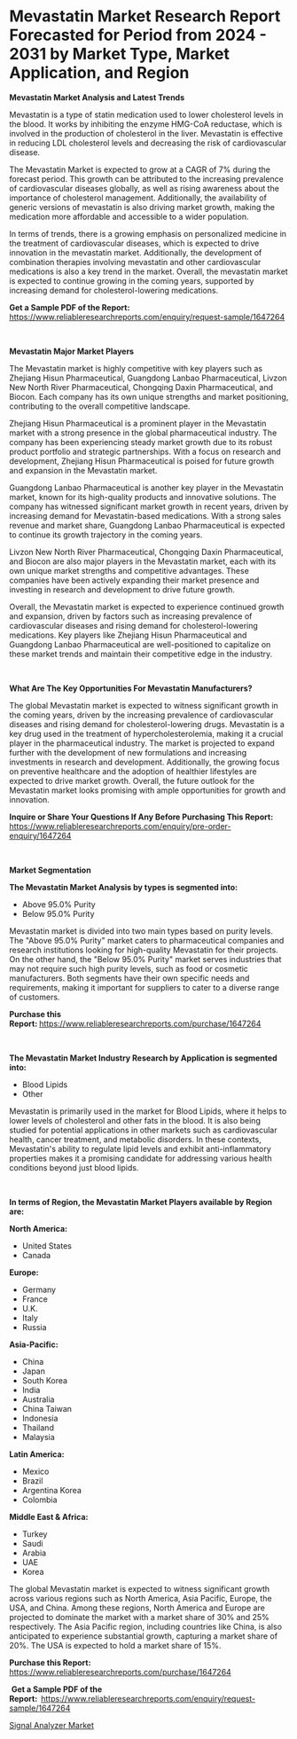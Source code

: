 <p><h1>Mevastatin Market Research Report Forecasted for Period from 2024 -  2031 by Market Type, Market Application, and Region</h1></p><p><strong>Mevastatin Market Analysis and Latest Trends</strong></p>
<p><p>Mevastatin is a type of statin medication used to lower cholesterol levels in the blood. It works by inhibiting the enzyme HMG-CoA reductase, which is involved in the production of cholesterol in the liver. Mevastatin is effective in reducing LDL cholesterol levels and decreasing the risk of cardiovascular disease.</p><p>The Mevastatin Market is expected to grow at a CAGR of 7% during the forecast period. This growth can be attributed to the increasing prevalence of cardiovascular diseases globally, as well as rising awareness about the importance of cholesterol management. Additionally, the availability of generic versions of mevastatin is also driving market growth, making the medication more affordable and accessible to a wider population.</p><p>In terms of trends, there is a growing emphasis on personalized medicine in the treatment of cardiovascular diseases, which is expected to drive innovation in the mevastatin market. Additionally, the development of combination therapies involving mevastatin and other cardiovascular medications is also a key trend in the market. Overall, the mevastatin market is expected to continue growing in the coming years, supported by increasing demand for cholesterol-lowering medications.</p></p>
<p><strong>Get a Sample PDF of the Report:&nbsp;</strong> <a href="https://www.reliableresearchreports.com/enquiry/request-sample/1647264">https://www.reliableresearchreports.com/enquiry/request-sample/1647264</a></p>
<p>&nbsp;</p>
<p><strong>Mevastatin Major Market Players</strong></p>
<p><p>The Mevastatin market is highly competitive with key players such as Zhejiang Hisun Pharmaceutical, Guangdong Lanbao Pharmaceutical, Livzon New North River Pharmaceutical, Chongqing Daxin Pharmaceutical, and Biocon. Each company has its own unique strengths and market positioning, contributing to the overall competitive landscape.</p><p>Zhejiang Hisun Pharmaceutical is a prominent player in the Mevastatin market with a strong presence in the global pharmaceutical industry. The company has been experiencing steady market growth due to its robust product portfolio and strategic partnerships. With a focus on research and development, Zhejiang Hisun Pharmaceutical is poised for future growth and expansion in the Mevastatin market.</p><p>Guangdong Lanbao Pharmaceutical is another key player in the Mevastatin market, known for its high-quality products and innovative solutions. The company has witnessed significant market growth in recent years, driven by increasing demand for Mevastatin-based medications. With a strong sales revenue and market share, Guangdong Lanbao Pharmaceutical is expected to continue its growth trajectory in the coming years.</p><p>Livzon New North River Pharmaceutical, Chongqing Daxin Pharmaceutical, and Biocon are also major players in the Mevastatin market, each with its own unique market strengths and competitive advantages. These companies have been actively expanding their market presence and investing in research and development to drive future growth.</p><p>Overall, the Mevastatin market is expected to experience continued growth and expansion, driven by factors such as increasing prevalence of cardiovascular diseases and rising demand for cholesterol-lowering medications. Key players like Zhejiang Hisun Pharmaceutical and Guangdong Lanbao Pharmaceutical are well-positioned to capitalize on these market trends and maintain their competitive edge in the industry.</p></p>
<p>&nbsp;</p>
<p><strong>What Are The Key Opportunities For Mevastatin Manufacturers?</strong></p>
<p><p>The global Mevastatin market is expected to witness significant growth in the coming years, driven by the increasing prevalence of cardiovascular diseases and rising demand for cholesterol-lowering drugs. Mevastatin is a key drug used in the treatment of hypercholesterolemia, making it a crucial player in the pharmaceutical industry. The market is projected to expand further with the development of new formulations and increasing investments in research and development. Additionally, the growing focus on preventive healthcare and the adoption of healthier lifestyles are expected to drive market growth. Overall, the future outlook for the Mevastatin market looks promising with ample opportunities for growth and innovation.</p></p>
<p><strong>Inquire or Share Your Questions If Any Before Purchasing This Report:</strong> <a href="https://www.reliableresearchreports.com/enquiry/pre-order-enquiry/1647264">https://www.reliableresearchreports.com/enquiry/pre-order-enquiry/1647264</a></p>
<p>&nbsp;</p>
<p><strong>Market Segmentation</strong></p>
<p><strong>The Mevastatin Market Analysis by types is segmented into:</strong></p>
<p><ul><li>Above 95.0% Purity</li><li>Below 95.0% Purity</li></ul></p>
<p><p>Mevastatin market is divided into two main types based on purity levels. The "Above 95.0% Purity" market caters to pharmaceutical companies and research institutions looking for high-quality Mevastatin for their projects. On the other hand, the "Below 95.0% Purity" market serves industries that may not require such high purity levels, such as food or cosmetic manufacturers. Both segments have their own specific needs and requirements, making it important for suppliers to cater to a diverse range of customers.</p></p>
<p><strong>Purchase this Report:&nbsp;</strong><a href="https://www.reliableresearchreports.com/purchase/1647264">https://www.reliableresearchreports.com/purchase/1647264</a></p>
<p>&nbsp;</p>
<p><strong>The Mevastatin Market Industry Research by Application is segmented into:</strong></p>
<p><ul><li>Blood Lipids</li><li>Other</li></ul></p>
<p><p>Mevastatin is primarily used in the market for Blood Lipids, where it helps to lower levels of cholesterol and other fats in the blood. It is also being studied for potential applications in other markets such as cardiovascular health, cancer treatment, and metabolic disorders. In these contexts, Mevastatin's ability to regulate lipid levels and exhibit anti-inflammatory properties makes it a promising candidate for addressing various health conditions beyond just blood lipids.</p></p>
<p>&nbsp;</p>
<p><strong>In terms of Region, the Mevastatin Market Players available by Region are:</strong></p>
<p>
    <p> <strong> North America: </strong>
        <ul>
            <li>United States</li>
            <li>Canada</li>
        </ul>
        </p> 
    <p> <strong> Europe: </strong>
        <ul>
            <li>Germany</li>
            <li>France</li>
            <li>U.K.</li>
            <li>Italy</li>
            <li>Russia</li>
        </ul>
        </p> 
    <p> <strong> Asia-Pacific: </strong>
        <ul>
            <li>China</li>
            <li>Japan</li>
            <li>South Korea</li>
            <li>India</li>
            <li>Australia</li>
            <li>China Taiwan</li>
            <li>Indonesia</li>
            <li>Thailand</li>
            <li>Malaysia</li>
        </ul>
        </p> 
    <p> <strong> Latin America: </strong>
        <ul>
            <li>Mexico</li>
            <li>Brazil</li>
            <li>Argentina Korea</li>
            <li>Colombia</li>
        </ul>
        </p> 
    <p> <strong> Middle East & Africa: </strong>
        <ul>
            <li>Turkey</li>
            <li>Saudi</li>
            <li>Arabia</li>
            <li>UAE</li>
            <li>Korea</li>
        </ul>
    </p>
    </p>
<p><p>The global Mevastatin market is expected to witness significant growth across various regions such as North America, Asia Pacific, Europe, the USA, and China. Among these regions, North America and Europe are projected to dominate the market with a market share of 30% and 25% respectively. The Asia Pacific region, including countries like China, is also anticipated to experience substantial growth, capturing a market share of 20%. The USA is expected to hold a market share of 15%.</p></p>
<p><strong>Purchase this Report: </strong><a href="https://www.reliableresearchreports.com/purchase/1647264">https://www.reliableresearchreports.com/purchase/1647264</a></p>
<p>&nbsp;<strong>Get a Sample PDF of the Report:&nbsp;&nbsp;</strong><a href="https://www.reliableresearchreports.com/enquiry/request-sample/1647264">https://www.reliableresearchreports.com/enquiry/request-sample/1647264</a></p>
<p><strong></strong></p>
<p><p><a href="https://noble-drawer-34c.notion.site/Signal-Analyzer-Market-Share-Market-New-Trends-Analysis-Report-By-Type-By-Application-By-End-use-d4da3badf2c544f7b2fc70a2db807571">Signal Analyzer Market</a></p></p>
